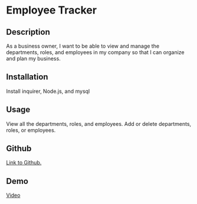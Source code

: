 # Employee Tracker

## Description

As a business owner, I want to be able to view and manage the departments, roles, and employees in my company so that I can organize and plan my business. 

## Installation

Install inquirer, Node.js, and mysql

## Usage

View all the departments, roles, and employees. Add or delete departments, roles, or employees. 

## Github
<a href="https://github.com/annikacrossley/employee-tracker.git">Link to Github.</a>

## Demo
<a href="https://drive.google.com/file/d/1Lv5wheNgo6eXHqQIYyA_PMw2yuaU0szQ/preview">Video</a>
